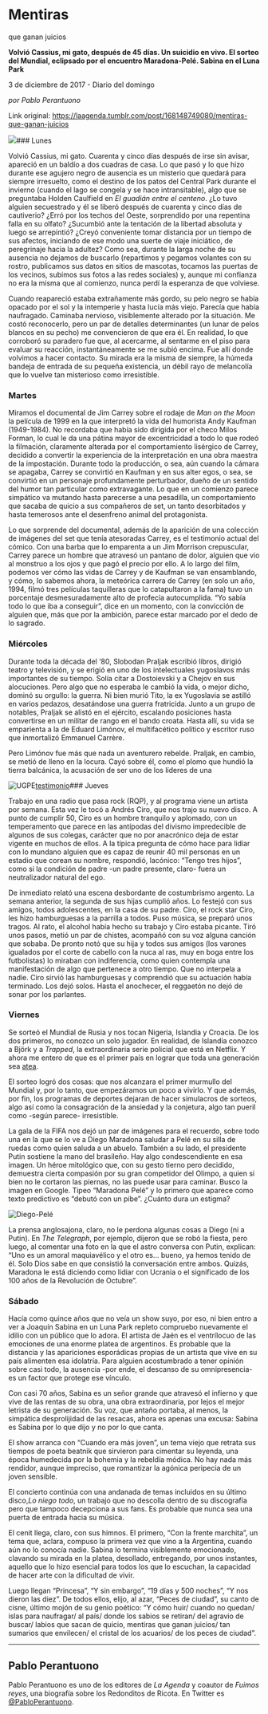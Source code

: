 # Mentiras
que ganan juicios

**Volvió Cassius, mi gato, después de 45 días. Un suicidio en vivo. El sorteo del Mundial, eclipsado por el encuentro Maradona-Pelé. Sabina en el Luna Park**

3 de diciembre de 2017 - Diario del domingo

_por Pablo Perantuono_

Link original: https://laagenda.tumblr.com/post/168148749080/mentiras-que-ganan-juicios

![](https://64.media.tumblr.com/7756ddd66fe6f2cd457681a162a2baf4/tumblr_inline_pjzv7kxbEe1t6q87u_500.jpg)### Lunes

Volvió
Cassius, mi gato. Cuarenta y cinco días después de irse sin avisar,
apareció en un baldío a dos cuadras de casa. Lo que pasó y lo que
hizo durante ese agujero negro de ausencia es un misterio que quedará
para siempre irresuelto, como el destino de los patos del Central
Park durante el invierno (cuando el lago se congela y se hace
intransitable), algo que se preguntaba Holden Caulfield en *El
guadián entre el centeno*. ¿Lo tuvo alguien secuestrado y él se
liberó después de cuarenta y cinco días de cautiverio? ¿Erró por
los techos del Oeste, sorprendido por una repentina falla en su
olfato? ¿Sucumbió ante la tentación de la libertad absoluta y
luego se arrepintió? ¿Creyó conveniente tomar distancia por un
tiempo de sus afectos, iniciando de ese modo una suerte de viaje
iniciático, de peregrinaje hacia la adultez? Como sea, durante la
larga noche de su ausencia no dejamos de buscarlo (repartimos y
pegamos volantes con su rostro, publicamos sus datos en sitios de
mascotas, tocamos las puertas de los vecinos, subimos sus fotos a las
redes sociales) y, aunque mi confianza no era la misma que al
comienzo, nunca perdí la esperanza de que volviese.

Cuando
reapareció estaba extrañamente más gordo, su pelo negro se había
opacado por el sol y la intemperie y hasta lucía más viejo. Parecía
que había naufragado. Caminaba nervioso, visiblemente alterado por
la situación. Me costó reconocerlo, pero un par de detalles
determinantes (un lunar de pelos blancos en su pecho) me convencieron
de que era él. En realidad, lo que corroboró su paradero fue que,
al acercarme, al sentarme en el piso para evaluar su reacción,
instantáneamente se me subió encima. Fue allí donde volvimos a
hacer contacto. Su mirada era la misma de siempre, la húmeda bandeja
de entrada de su pequeña existencia, un débil rayo de melancolía
que lo vuelve tan misterioso como irresistible. 

### Martes

Miramos
el documental de Jim Carrey sobre
el rodaje de *Man on the Moon* la película de 1999 en la que
interpretó la vida del humorista Andy Kaufman (1949-1984). No
recordaba que había sido dirigida por el checo Milos Forman, lo cual
le da una pátina mayor de excentricidad a todo lo que rodeó la
filmación, claramente alterada por el comportamiento lisérgico de
Carrey, decidido a convertir la experiencia de la interpretación en
una obra maestra de la impostación. Durante todo la producción, o
sea, aún cuando la cámara se apagaba, Carrey se convirtió en
Kaufman y en sus alter egos, o sea, se convirtió en un personaje
profundamente perturbador, dueño de un sentido del humor tan
particular como extravagante. Lo que en un comienzo parece simpático
va mutando hasta parecerse a una pesadilla, un comportamiento que
sacaba de quicio a sus compañeros de set, un tanto desorbitados y
hasta temerosos ante el desenfreno animal del protagonista. 

  





Lo que sorprende del
documental, además de la aparición de una colección de imágenes
del set que tenía atesoradas Carrey, es el testimonio actual del
cómico. Con una barba que lo emparenta a un Jim Morrison
crepuscular, Carrey parece un hombre que atravesó un pantano de
dolor, alguien que vio al monstruo a los ojos y que pagó el precio
por ello. A lo largo del film, podemos ver cómo las vidas de Carrey
y de Kaufman se van ensamblando, y cómo, lo sabemos ahora, la
meteórica carrera de Carrey (en solo un año, 1994, filmó tres
películas taquilleras que lo catapultaron a la fama) tuvo un
porcentaje desmesuradamente alto de profecía autocumplida. “Yo
sabía todo lo que iba a conseguir”, dice en un momento, con la
convicción de alguien que, más que por la ambición, parece estar
marcado por el dedo de lo sagrado. 


### Miércoles

Durante toda la
década del ‘80, Slobodan Praljak escribió libros, dirigió teatro y
televisión, y se erigió en uno de los intelectuales yugoslavos más
importantes de su tiempo. Solía citar a Dostoievski y a Chejov en
sus alocuciones. Pero algo que no esperaba le cambió la vida, o
mejor dicho, dominó su orgullo: la guerra. Ni bien murió Tito, la
ex Yugoslavia se astilló en varios pedazos, desatándose una guerra
fratricida. Junto a un grupo de notables, Praljak se alistó en el
ejército, escalando posiciones hasta convertirse en un militar de
rango en el bando croata. Hasta allí, su vida se emparienta a la de
Eduard Limónov, el multifacético político y escritor ruso que
inmortalizó Emmanuel Carrère. 

Pero Limónov fue más
que nada un aventurero rebelde. Praljak, en cambio, se metió de
lleno en la locura. Cayó sobre él, como el plomo que hundió la
tierra balcánica, la acusación de ser uno de los líderes de una


![UGPE](https://64.media.tumblr.com/1bc889650042a96e8f4a58406a01ff57/tumblr_inline_pjzv7lyCJB1t6q87u_250.png)[testimonio](https://focus.afp.com/sed-de-justicia)### Jueves

Trabajo en una radio
que pasa rock (RQP), y al programa viene un artista por semana. Esta
vez le tocó a Andrés Ciro, que nos trajo su nuevo disco. A punto de
cumplir 50, Ciro es un hombre tranquilo y aplomado, con un
temperamento que parece en las antípodas del divismo impredecible de
algunos de sus colegas, carácter que no por anacrónico deja de
estar vigente en muchos de ellos. A la típica pregunta de cómo hace
para lidiar con lo mundano alguien que es capaz de reunir 40 mil
personas en un estadio que corean su nombre, respondió, lacónico:
“Tengo tres hijos”, como si la condición de padre -un padre
presente, claro- fuera un neutralizador natural del ego.

De inmediato relató
una escena desbordante de costumbrismo argento. La semana anterior,
la segunda de sus hijas cumplió años. Lo festejó con sus amigos,
todos adolescentes, en la casa de su padre. Ciro, el rock star Ciro,
les hizo hamburguesas a la parrilla a todos. Puso música, se preparó
unos tragos. Al rato, el alcohol había hecho su trabajo y Ciro
estaba picante. Tiró unos pasos, metió un par de chistes, acompañó
con su voz alguna canción que sobaba. De pronto notó que su hija y
todos sus amigos (los varones igualados por el corte de cabello con
la nuca al ras, muy en boga entre los futbolistas) lo miraban con
indiferencia, como quien contempla una manifestación de algo que
pertenece a otro tiempo. Que no interpela a nadie. Ciro sirvió las
hamburguesas y comprendió que su actuación había terminado. Los
dejó solos. Hasta el anochecer, el reggaetón no dejó de sonar por
los parlantes. 


### Viernes

Se sorteó el
Mundial de Rusia y nos tocan Nigeria, Islandia y Croacia. De los dos
primeros, no conozco un solo jugador. En realidad, de Islandia
conozco a Björk y a *Trapped*, la extraordinaria serie policial
que está en Netflix. Y ahora me entero de que es el primer país en
lograr que toda una generación sea [atea](http://www.soy502.com/articulo/islandia-hace-oficial-primera-generacion-100-ateos).

El sorteo logró dos
cosas: que nos alcanzara el primer murmullo del Mundial y, por lo
tanto, que empezáramos un poco a vivirlo. Y que además, por fin,
los programas de deportes dejaran de hacer simulacros de sorteos,
algo así como la consagración de la ansiedad y la conjetura, algo
tan pueril como -según parece- irresistible.

La gala de la FIFA
nos dejó un par de imágenes para el recuerdo, sobre todo una en la
que se lo ve a Diego Maradona saludar a Pelé en su silla de ruedas
como quien saluda a un abuelo. También a su lado, el presidente
Putin sostiene la mano del brasileño. Hay algo condescendiente en
esa imagen. Un héroe mitológico que, con su gesto tierno pero
decidido, demuestra cierta compasión por su gran competidor del
Olimpo, a quien si bien no le cortaron las piernas, no las puede usar
para caminar. Busco la imagen en Google. Tipeo “Maradona Pelé” y
lo primero que aparece como texto predictivo es “debutó con un
pibe”. ¿Cuánto dura un estigma? 


![Diego-Pelé](https://64.media.tumblr.com/e84287e361fe1739404cf11ce0937d1f/tumblr_inline_pjzv7li3n31t6q87u_500.jpg)

La prensa
anglosajona, claro, no le perdona algunas cosas a Diego (ni a Putin).
En *The Telegraph*, por ejemplo, dijeron que se robó la fiesta,
pero luego, al comentar una foto en la que el astro conversa con
Putin, explican: “Uno es un amoral maquiavélico y el otro es…
bueno, ya hemos tenido de él. Solo Dios sabe en que consistió la
conversación entre ambos. Quizás, Maradona le está diciendo como
lidiar con Ucrania o el significado de los 100 años de la Revolución
de Octubre”. 


### Sábado

Hacía como quince
años que no veía un show suyo, por eso, ni bien entro a ver a
Joaquín Sabina en un Luna Park repleto compruebo nuevamente el
idilio con un público que lo adora. El artista de Jaén es el
ventrílocuo de las emociones de una enorme platea de argentinos. Es
probable que la distancia y las apariciones esporádicas propias de
un artista que vive en su país alimenten esa idolatría. Para
alguien acostumbrado a tener opinión sobre casi todo, la ausencia
-por ende, el descanso de su omnipresencia- es un factor que protege
ese vínculo. 

Con casi 70 años,
Sabina es un señor grande que atravesó el infierno y que vive de
las rentas de su obra, una obra extraordinaria, por lejos el mejor
letrista de su generación. Su voz, que antaño portaba, al menos, la
simpática desprolijidad de las resacas, ahora es apenas una excusa:
Sabina es Sabina por lo que dijo y no por lo que canta. 


El show arranca con
“Cuando era más joven”, un tema viejo que retrata sus tiempos de
poeta beatnik que sirvieron para cimentar su leyenda, una época
humedecida por la bohemia y la rebeldía módica. No hay nada más
rendidor, aunque impreciso, que romantizar la agónica peripecia de
un joven sensible. 


El concierto
continúa con una andanada de temas incluidos en su último disco,*Lo niego todo*, un trabajo que no descolla dentro de su
discografía pero que tampoco decepciona a sus fans. Es probable que
nunca sea una puerta de entrada hacia su música. 


El cenit llega,
claro, con sus himnos. El primero, “Con la frente marchita”, un
tema que, aclara, compuso la primera vez que vino a la Argentina,
cuando aún no lo conocía nadie. Sabina lo termina visiblemente
emocionado, clavando su mirada en la platea, desollado, entregando,
por unos instantes, aquello que lo hizo esencial para todos los que
lo escuchan, la capacidad de hacer arte con la dificultad de vivir. 


Luego llegan
“Princesa”, “Y sin embargo”, “19 días y 500 noches”, “Y
nos dieron las diez”. De todos ellos, elijo, al azar, “Peces de
ciudad”, su canto de cisne, último mojón de su genio poético: “Y
cómo huir/ cuando no quedan/ islas para naufragar/ al país/ donde los
sabios se retiran/ del agravio de buscar/ labios que sacan de quicio,
mentiras que ganan juicios/ tan sumarios que envilecen/ el cristal de
los acuarios/ de los peces de ciudad”. 




---

 Pablo Perantuono
-----------------

 Pablo Perantuono es uno de los editores de *La Agenda* y coautor de *Fuimos reyes*, una biografía sobre los Redonditos de Ricota. En Twitter es [@PabloPerantuono](https://twitter.com/PabloPerantuono). 

